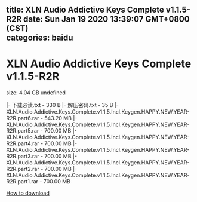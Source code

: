 
title: XLN Audio Addictive Keys Complete v1.1.5-R2R
date: Sun Jan 19 2020 13:39:07 GMT+0800 (CST)    
categories: baidu
---

# XLN Audio Addictive Keys Complete v1.1.5-R2R
size: 4.04 GB
 undefined
 
|- 下载必读.txt - 330 B
|- 解压密码.txt - 35 B
|- XLN.Audio.Addictive.Keys.Complete.v1.1.5.Incl.Keygen.HAPPY.NEW.YEAR-R2R.part6.rar - 543.20 MB
|- XLN.Audio.Addictive.Keys.Complete.v1.1.5.Incl.Keygen.HAPPY.NEW.YEAR-R2R.part5.rar - 700.00 MB
|- XLN.Audio.Addictive.Keys.Complete.v1.1.5.Incl.Keygen.HAPPY.NEW.YEAR-R2R.part4.rar - 700.00 MB
|- XLN.Audio.Addictive.Keys.Complete.v1.1.5.Incl.Keygen.HAPPY.NEW.YEAR-R2R.part3.rar - 700.00 MB
|- XLN.Audio.Addictive.Keys.Complete.v1.1.5.Incl.Keygen.HAPPY.NEW.YEAR-R2R.part2.rar - 700.00 MB
|- XLN.Audio.Addictive.Keys.Complete.v1.1.5.Incl.Keygen.HAPPY.NEW.YEAR-R2R.part1.rar - 700.00 MB

[How to download](https://bpcam.bemobtrk.com/go/2ceec3aa-1ca2-46d6-b9ff-aaa5c184517c?jno=4377)